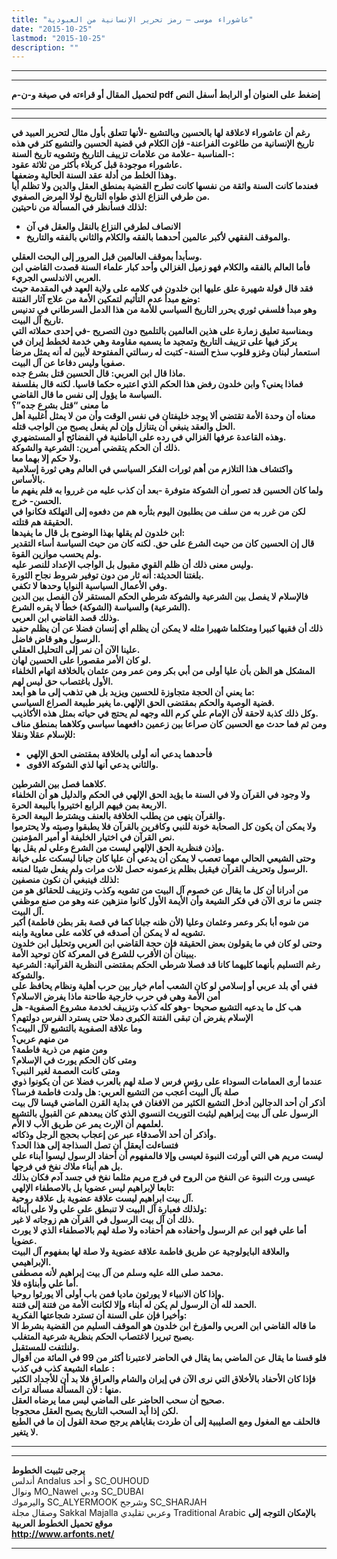 ```yaml
---
title: "عاشوراء موسى – رمز تحرير الإنسانية من العبودية"
date: "2015-10-25"
lastmod: "2015-10-25"
description: ""
---
```

---

---

**لتحميل المقال أو قراءته في صيغة و-ن-م pdf إضغط على العنوان أو الرابط أسفل النص**

---



---

**رغم أن عاشوراء لاعلاقة لها بالحسين وبالتشيع -لأنها تتعلق بأول مثال لتحرير العبيد في تاريخ الإنسانية من طاغوت الفراعنة- فإن الكلام في قضية الحسين والتشيع كثر في هذه المناسبة -علامة من علامات تزييف التاريخ وتشويه تاريخ السنة-:  
عاشوراء موجودة قبل كربلاء بأكثر من ثلاثة عقود.  
وهذا الخلط من أدلة عقد السنة الحالية وضعفها.  
فعندما كانت السنة واثقة من نفسها كانت تطرح القضية بمنطق العقل والدين ولا تظلم أيا من طرفي النزاع الذي طواه التاريخ لولا المرض الصفوي.  
لذلك فسأنظر في المسألة من ناحيتين:**

* **الانصاف لطرفي النزاع بالنقل والعقل في آن**
* **والموقف الفقهي لأكبر عالمين أحدهما بالفقه والكلام والثاني بالفقه والتاريخ.**

**وسأبدأ بموقف العالمين قبل المرور إلى البحث العقلي.  
فأما العالم بالفقه والكلام فهو زميل الغزالي وأحد كبار علماء السنة قصدت القاضي ابن العربي الاندلسي الجريء.  
فقد قال قولة شهيرة علق عليها ابن خلدون في كلامه على ولاية العهد في المقدمة حيث وضع مبدأ عدم التأثيم لتمكين الأمة من علاج آثار الفتنة:  
وهو مبدأ فلسفي ثوري يحرر التاريخ السياسي للأمة من هذا الدمل السرطاني في تدنيس تاريخ آل البيت.  
وبمناسبة تعليق زمارة على هذين العالمين بالتلميح دون التصريح -في إحدى حملاته التي يركز فيها على تزييف التاريخ وتمجيد ما يسميه مقاومة وهي خدمة لخطط إيران في استعمار لبنان وغزو قلوب سذح السنة- كتبت له رسالتي المفتوحة لأبين له أنه يمثل مرضا صفويا وليس دفاعا عن آل البيت.  
ماذا قال ابن العربي: قال الحسين قتل بشرع جده.  
فماذا يعني؟ وابن خلدون رفض هذا الحكم الذي اعتبره حكما قاسيا. لكنه قال بفلسفة السياسة ما يؤول إلى نفس ما قال القاضي.  
ما معنى “قتل بشرع جده”؟  
معناه أن وحدة الأمة تقتضي ألا يوجد خليفتان في نفس الوقت وأن من لا يمثل أغلبية أهل الحل والعقد ينبغي أن يتنازل وإن لم يفعل يصبح من الواجب قتله.  
وهذه القاعدة عرفها الغزالي في رده على الباطنية في الفضائح أو المستضهري.  
ذلك أن الحكم يتقضي أمرين: الشرعية والشوكة.  
ولا حكم إلا بهما معا.  
واكتشاف هذا التلازم من أهم ثورات الفكر السياسي في العالم وهي ثورة إسلامية بالأساس.  
ولما كان الحسين قد تصور أن الشوكة متوفرة -بعد أن كذب عليه من غرروا به فلم يفهم ما الحسن- خرج.  
لكن من غرر به من سلف من يطلبون اليوم بثأره هم من دفعوه إلى التهلكة فكانوا في الحقيقة هم قتلته.  
ابن خلدون لم يقلها بهذا الوضوح بل قال ما يفيدها:  
قال إن الحسين كان من حيث الشرع على حق. لكنه كان من حيث السياسة أساء التقدير ولم يحسب موازين القوة.  
وليس معنى ذلك أن ظلم القوي مقبول بل الواجب الإعداد للنصر عليه.  
بلغتنا الحديثة: أنه ثار من دون توفير شروط نجاح الثورة.  
وفي الأعمال السياسية النوايا وحدها لا تكفي.  
فالإسلام لا يفصل بين الشرعية والشوكة شرطي الحكم المستقر لأن الفصل بين الدين (الشرعية) والسياسة (الشوكة) خطأ لا يقره الشرع.  
وذلك قصد القاضي ابن العربي.  
ذلك أن فقيها كبيرا ومتكلما شهيرا مثله لا يمكن أن يظلم أي إنسان فضلا عن أن يظلم حفيد الرسول وهو قاض فاضل.  
علينا الآن أن نمر إلى التحليل العقلي.  
لو كان الأمر مقصورا على الحسين لهان.  
المشكل هو الظن بأن عليا أولى من أبي بكر ومن عمر ومن عثمان بالخلافة اتهام الخلفاء الأول باغتصاب حق ليس لهم.  
ما يعني أن الحجة متجاوزة للحسين ويزيد بل هي تذهب إلى ما هو أبعد:  
قضية الوصية والحكم بمقتضى الحق الإلهي.ما يغير طبيعة الصراع السياسي.  
وكل ذلك كذبة لاحقة لأن الإمام علي كرم الله وجهه لم يحتج في حياته بمثل هذه الأكاذيب.  
ومن ثم فما حدث مع الحسين كان صراعا بين زعمين دافعهما سياسي وكلاهما بمنطق مناف للإسلام عقلا ونقلا:**

* **فأحدهما يدعي أنه أولى بالخلافة بمقتضى الحق الإلهي**
* **والثاني يدعي أنها لذي الشوكة الاقوى.**

**كلاهما فصل بين الشرطين.  
ولا وجود في القرآن ولا في السنة ما يؤيد الحق الإلهي في الحكم والدليل هو أن الخلفاء الاربعة بمن فيهم الرابع اختيروا بالبيعة الحرة.  
والقرآن ينهى من يطلب الخلافة بالعنف ويشترط البيعة الحرة.  
ولا يمكن أن يكون كل الصحابة خونة للنبي وكافرين بالقرآن فلا يطبقوا وصيته ولا يحترموا نص القرآن في اختيار الخليفة أو أمير المؤمنين.  
وإذن فنظرية الحق الإلهي ليست من الشرع وعلي لم يقل بها.  
وحتى الشيعي الحالي مهما تعصب لا يمكن أن يدعي أن عليا كان جبانا ليسكت على خيانة الرسول وتحريف القرآن فيقبل بظلم يزعمونه حصل ثلاث مرات ولم يفعل شيئا لمنعه.  
لذلك فينبغي أن نكون منصفين:  
من أدرانا أن كل ما يقال عن خصوم آل البيت من تشويه وكذب وتزييف للحقائق هو من جنس ما نرى الآن في فكر الشيعة وأن الأيمة الأول كانوا منزهين عنه وهو من صنع موظفي آل البيت.  
من شوه أبا بكر وعمر وعثمان وعليا (لأن ظنه جبانا كما في قصة بقر بطن فاطمة) أكبر تشويه له لا يمكن أن أصدقه في كلامه على معاوية وابنه.  
وحتى لو كان في ما يقولون بعض الحقيقة فإن حجة القاضي ابن العربي وتحليل ابن خلدون يبينان أن الأقرب للشرع في المعركة كان توحيد الأمة.  
رغم التسليم بأنهما كليهما كانا قد فصلا شرطي الحكم بمقتضى النظرية القرآنية: الشرعية والشوكة.  
ففي أي بلد عربي أو إسلامي لو كان الشعب أمام خيار بين حرب أهلية ونظام يحافظ على أمن الأمة وهي في حرب خارجية طاحنة ماذا يفرض الاسلام؟  
هب كل ما يدعيه التشيع صحيحا -وهو كله كذب وتزييف لخدمة مشروع الصفوية- هل الإسلام يفرض أن تبقى الفتنة الكبرى دملا حتى يسترد الفرس دولتهم؟  
وما علاقة الصفوية بالتشيع لآل البيت؟  
من منهم عربي؟  
ومن منهم من ذرية فاطمة؟  
ومتى كان الحكم يورث في الإسلام؟  
ومتى كانت العصمة لغير النبي؟  
عندما أرى العمامات السوداء على رؤس فرس لا صلة لهم بالعرب فضلا عن أن يكونوا ذوي صلة بآل البيت أعجب من التشيع العربي: هل ولدت فاطمة فرسا؟  
أذكر أن أحد الدجالين أدخل التشيع الكثير من الافغان في بداية القرن الماضي قيسا لآل بيت الرسول على آل بيت إبراهيم ليثبت التوريث النسوي الذي كان يبعدهم عن القبول بالتشيع لعلمهم أن الإرث يمر عن طريق الأب لا الأم.  
وأذكر أن أحد الأصدقاء عبر عن إعجاب بحجج الرجل وذكائه.  
فتساءلت أيعقل أن تصل السذاجة إلى هذا الحد؟  
ليست مريم هي التي أورثت النبوة لعيسى وإلا فالمفهوم أن أحفاد الرسول ليسوا أبناء علي بل هم أبناء ملاك نفخ في فرجها.  
عيسى ورث النبوة عن النفخ من الروح في فرج مريم مثلما نفخ في جسد آدم فكان بذلك تابعا لإبراهيم ليس عضويا بل بالاصطفاء الإلهي:  
آل بيت ابراهيم ليست علاقة عضوية بل علاقة روحية.  
ولذلك فعبارة آل البيت لا تنبطق على علي ولا على أبنائه:  
ذلك أن آل بيت الرسول في القرآن هم زوجاته لا غير.  
أما علي فهو ابن عم الرسول وأحفاده هم أحفاده ولا صلة لهم بالاصطفاء الذي لا يورث عضويا.  
والعلاقة البايولوجية عن طريق فاطمة علاقة عضوية ولا صلة لها بمفهوم آل البيت الإبراهيمي.  
محمد صلى الله عليه وسلم من آل بيت إبراهيم لأنه مصطفى.  
أما علي وأبناؤه فلا.  
وإذا كان الانبياء لا يورثون ماديا فمن باب أولى ألا يورثوا روحيا.  
الحمد لله أن الرسول لم يكن له أبناء وإلا لكانت الأمة من فتنة إلى فتنة.  
وأخيرا فإن على السنة أن تسترد شجاعتها الفكرية:  
ما قاله القاضي ابن العربي والمؤرخ ابن خلدون هو الموقف السليم من القضية بشرط الا يصبح تبريرا لاغتصاب الحكم بنظرية شرعية المتغلب.  
ولنلتفت للمستقبل.  
فلو قسنا ما يقال عن الماضي بما يقال في الحاضر لاعتبرنا أكثر من 99 في المائة من أقوال علماء الشيعة كذب في كذب :  
فإذا كان الأحفاد بالأخلاق التي نرى الآن في إيران والشام والعراق فلا بد أن للأجداد الكثير منها : لأن المسألة مسألة تراث.  
صحيح أن سحب الحاضر على الماضي ليس مما يرضاه العقل.  
لكن إذا أيد السحب التاريخ يصبح العقل محجوجا.  
فالحلف مع المغول ومع الصليبية إلى أن طردت بقاياهم يرجح صحة القول إن ما في الطبع لا يتغير.**

---

---

**يرجى تثبيت الخطوط**   
 أندلس Andalus  و أحد SC\_OUHOUD  
 ونوال MO\_Nawel  ودبي SC\_DUBAI   
 واليرموك SC\_ALYERMOOK  وشرجح SC\_SHARJAH   
 وصقال مجلة Sakkal Majalla وعربي تقليدي Traditional Arabic  **بالإمكان التوجه إلى موقع تحميل الخطوط العربية  
 http://www.arfonts.net/**

---

###